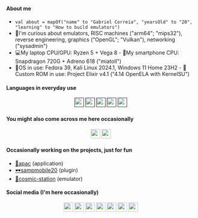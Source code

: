 #### About me
* ```val about = mapOf("name" to "Gabriel Correia", "yearsOld" to "20", "learning" to "How to build emulators")```
* 🧅I'm curious about emulators, RISC machines ("arm64"; "mips32"), reverse engineering, graphics ("OpenGL"; "Vulkan"), networking ("sysadmin")
* 💻My laptop CPU/GPU: Ryzen 5 + Vega 8 - 📱My smartphone CPU: Snapdragon 720G + Adreno 618 ("miatoll")
* 🐧OS in use: Fedora 39, Kali Linux 2024.1, Windows 11 Home 23H2 - 🐡Custom ROM in use: Project Elixir v4.1 ("4.14 OpenELA with KernelSU")

#### Languages in everyday use
<div align="center">
<a href=""><img src="https://img.shields.io/badge/C%2B%2B-00599C?style=for-the-badge&logo=c%2B%2B&logoColor=white" height="25px"></a>
<a href=""><img src="https://img.shields.io/badge/C-00599C?style=for-the-badge&logo=c&logoColor=white" height="25px"></a>
<a href=""><img src="https://img.shields.io/badge/Kotlin-0095D5?&style=for-the-badge&logo=kotlin&logoColor=white" height="25px"></a>
<a href=""><img src="https://img.shields.io/badge/Rust-black?style=for-the-badge&logo=rust&logoColor=#E57324" height="25px"></a>
<a href=""><img src="https://img.shields.io/badge/Python-3776AB.svg?style=for-the-badge&logo=Python&logoColor=white" height="25px"></a>
</div>

#### You might also come across me here occasionally
<div align="center">
<a href="https://leetcode.com/ifgpuelse"><img src="https://img.shields.io/badge/LeetCode-000000?style=for-the-badge&logo=LeetCode&logoColor=#d16c06" height="25px"></a>
<a href="https://tryhackme.com/p/ifgpuelse"><img src="https://img.shields.io/badge/-TryHackMe-%23212C42?style=for-the-badge&logo=tryhackme&logoColor=white" height="25px"></a>
</div>

#### Occasionally working on the projects, just for fun
- [🍙apac](https://github.com/ifgpuelse/apac) (application)
- [🕶sampmobile20](https://github.com/ifgpuelse/sampmobile20) (plugin)
- [🧪cosmic-station](https://github.com/darkluar/cosmic-station) (emulator)

#### Social media (I'm here occasionally)
<div align="center">
<a href="https://www.instagram.com/ifgpuelse"><img src="https://img.shields.io/badge/Instagram-E4405F?style=for-the-badge&logo=instagram&logoColor=white" height="25px"></a>
<a href="https://www.reddit.com/u/beloncode"><img src="https://img.shields.io/badge/Reddit-%23FF4500.svg?style=for-the-badge&logo=Reddit&logoColor=white" height="25px"></a>
<a href="https://t.me/ifgpuelse"><img src="https://img.shields.io/badge/Telegram-2CA5E0?style=for-the-badge&logo=telegram&logoColor=white" height="25px"></a>
<a href="https://discord.com/users/ifgpuelse"><img src="https://img.shields.io/badge/Discord-7289DA?style=for-the-badge&logo=discord&logoColor=white" height="25px"></a>
<a href="https://twitter.com/ifgpuelse"><img src="https://img.shields.io/badge/Twitter-%231DA1F2.svg?style=for-the-badge&logo=Twitter&logoColor=white" height="25px"></a>
<a href="https://www.linkedin.com/in/gabriel-correia-970a84256/"><img src="https://img.shields.io/badge/LinkedIn-0077B5?style=for-the-badge&logo=LinkedIn&logoColor=white" height="25px"></a>
<a href="https://www.youtube.com/@ifgpuelse"><img src="https://img.shields.io/badge/YouTube-%23FF0000.svg?style=for-the-badge&logo=YouTube&logoColor=white" height="25px"></a>
</div>
